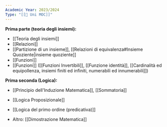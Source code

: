 ```yaml
---
Academic Year: 2023/2024
Type: "[[🏫 Uni MOC]]"
---
```

**Prima parte (teoria degli insiemi):**
- [[Teoria degli insiemi]]
- [[Relazioni]]
- [[Partizione di un insieme]], [[Relazioni di equivalenza#Insieme Quoziente|insieme quoziente]]
- [[Funzioni]]
- [[Funzioni]] ([[Funzioni Invertibili]], [[Funzione identità]], [[Cardinalità ed equipollenza, insiemi finiti ed infiniti, numerabili ed innumerabili]])

**Prima seconda (Logica):**
- [[Principio dell'Induzione Matematica]], [[Sommatoria]] 
- [[Logica Proposizionale]]
- [[Logica del primo ordine (predicativa)]]

- Altro: [[Dimostrazione Matematica]]
